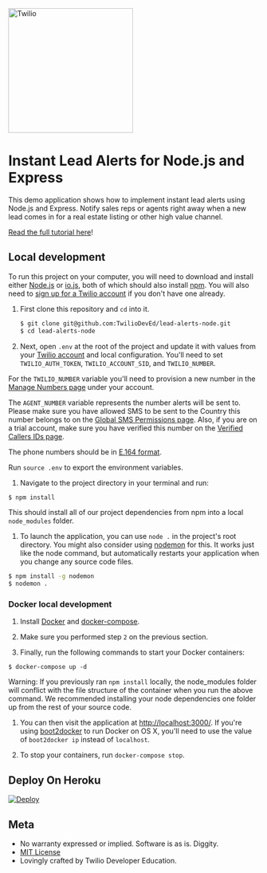 <a href="https://www.twilio.com">
  <img src="https://static0.twilio.com/marketing/bundles/marketing/img/logos/wordmark-red.svg" alt="Twilio" width="250" />
</a>

# Instant Lead Alerts for Node.js and Express

This demo application shows how to implement instant lead alerts using Node.js and Express. Notify sales reps or agents right away when a new lead comes in for a real estate listing or other high value channel.

[Read the full tutorial here](https://www.twilio.com/docs/tutorials/walkthrough/lead-alerts/node/express)!


## Local development

To run this project on your computer, you will need to download and install either [Node.js](http://nodejs.org/) or [io.js](https://iojs.org/en/index.html), both of which should also install [npm](https://www.npmjs.com/). You will also need to [sign up for a Twilio account](https://www.twilio.com/try-twilio) if you don't have one already.

1. First clone this repository and `cd` into it.

   ```bash
   $ git clone git@github.com:TwilioDevEd/lead-alerts-node.git
   $ cd lead-alerts-node
   ```

1. Next, open `.env` at the root of the project and update it with
  values from your
  [Twilio account](https://www.twilio.com/console)
  and local configuration. You'll need to set
  `TWILIO_AUTH_TOKEN`, `TWILIO_ACCOUNT_SID`, and `TWILIO_NUMBER`.

  For the `TWILIO_NUMBER` variable you'll need to provision a new number
  in the
  [Manage Numbers page](https://www.twilio.com/user/account/phone-numbers/incoming)
  under your account.

  The `AGENT_NUMBER` variable represents the number alerts will be sent to. Please make sure you have allowed SMS to be sent to the Country this number belongs to on the [Global SMS Permissions page](https://www.twilio.com/console/sms/settings/geo-permissions). Also, if you are on a trial account, make sure you have verified this number on the [Verified Callers IDs page](https://www.twilio.com/console/phone-numbers/verified).

  The phone numbers should be in
  [E.164 format](https://www.twilio.com/help/faq/phone-numbers/how-do-i-format-phone-numbers-to-work-internationally).

  Run `source .env` to export the environment variables.

1. Navigate to the project directory in your terminal and run:

  ```bash
  $ npm install
  ```

  This should install all of our project dependencies from npm into a local `node_modules` folder.

1. To launch the application, you can use `node .` in the project's root directory. You might also consider using [nodemon](https://github.com/remy/nodemon) for this. It works just like the node command, but automatically restarts your application when you change any source code files.

  ```bash
  $ npm install -g nodemon
  $ nodemon .
  ```

### Docker local development

1. Install [Docker](https://www.docker.com/) and [docker-compose](https://docs.docker.com/compose/install/).

1. Make sure you performed step `2` on the previous section.

1. Finally, run the following commands to start your Docker containers:

  ```
  $ docker-compose up -d
  ```

  Warning: If you previously ran  ```npm install``` locally, the node_modules folder will conflict with the file structure of the container when you run the above command.
  We recommended installing your node dependencies one folder up from the rest of your source code.

1. You can then visit the application at [http://localhost:3000/](http://localhost:3000/). If you're using [boot2docker](https://docs.docker.com/installation/mac/) to run Docker on OS X, you'll need to use the value of `boot2docker ip` instead of `localhost`.

1. To stop your containers, run `docker-compose stop`.

## Deploy On Heroku

[![Deploy](https://www.herokucdn.com/deploy/button.png)](https://heroku.com/deploy?template=https://github.com/TwilioDevEd/lead-alerts-node)

## Meta

* No warranty expressed or implied. Software is as is. Diggity.
* [MIT License](http://www.opensource.org/licenses/mit-license.html)
* Lovingly crafted by Twilio Developer Education.
